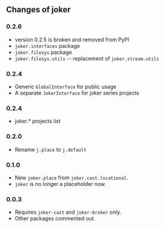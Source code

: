 Changes of joker
----------------

### 0.2.6
* version 0.2.5 is broken and removed from PyPI
* `joker.interfaces` package
* `joker.filesys` package
* `joker.filesys.utils` -- replacement of `joker.stream.utils`

### 0.2.4
* Generic `GlobalInterface` for public usage
* A separate `JokerInterface` for joker series projects

### 0.2.4

* joker.* projects list

### 0.2.0
* Rename `j.place` to `j.default`

### 0.1.0
* New `joker.place` from `joker.cast.locational`.
* `joker` is no longer a placeholder now.

### 0.0.3
* Requires `joker-cast` and `joker-broker` only.
* Other packages commented out.
